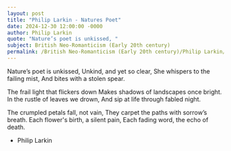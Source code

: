 ```yaml
---
layout: post
title: "Philip Larkin - Natures Poet"
date: 2024-12-30 12:00:00 -0000
author: Philip Larkin
quote: "Nature’s poet is unkissed, "
subject: British Neo-Romanticism (Early 20th century)
permalink: /British Neo-Romanticism (Early 20th century)/Philip Larkin/Philip Larkin - Natures Poet
---
```


Nature’s poet is unkissed, 
Unkind, and yet so clear, 
She whispers to the failing mist, 
And bites with a stolen spear.

The frail light that flickers down 
Makes shadows of landscapes once bright. 
In the rustle of leaves we drown, 
And sip at life through fabled night.

The crumpled petals fall, not vain,
They carpet the paths with sorrow’s breath. 
Each flower's birth, a silent pain, 
Each fading word, the echo of death.


- Philip Larkin
